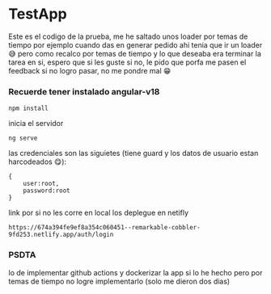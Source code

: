 # TestApp

Este es el codigo de la prueba, me he saltado unos loader por temas de tiempo por ejemplo cuando das en generar pedido ahi tenia que ir un loader 😅 pero como recalco por temas de tiempo y lo que deseaba era terminar la tarea en si, espero que si les guste si no, le pido que porfa me pasen el feedback si no logro pasar, no me pondre mal 😁

### Recuerde tener instalado angular-v18
```
npm install
```
inicia el servidor
```
ng serve 
```

las credenciales son las siguietes (tiene guard y los datos de usuario estan harcodeados 😋):
```
{
    user:root,
    password:root
}
```

link por si no les corre en local los deplegue en netifly

```
https://674a394fe9ef8a354c060451--remarkable-cobbler-9fd253.netlify.app/auth/login
```

### PSDTA
lo de implementar github actions y dockerizar la app  si lo he hecho pero por temas de tiempo no logre implementarlo (solo me dieron dos dias) 